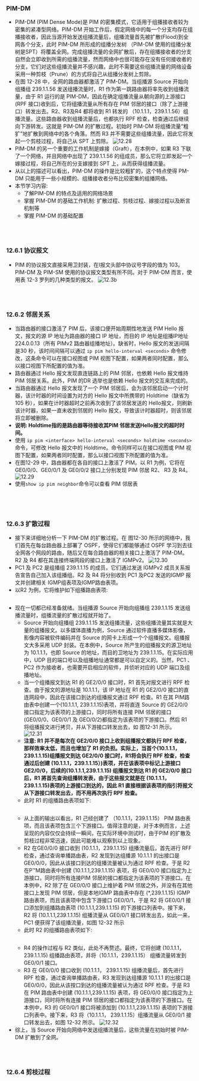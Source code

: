 ### PIM-DM
- PIM-DM (PIM Dense Mode)是 PIM 的密集模式，它适用于组播接收者较为密集的紧凑型网络。PIM-DM 开始工作后，假定网络中的每一个分支均存在组播接收者，因此当源开始发送组播流量后，组播流量首先被扩散(Flood)到全网各个分支，此时 PIM-DM 所形成的组播分发树 （PIM-DM 使用的组播分发树是SPT）将覆盖全网。完成组播流量的全网扩散后，存在组播接收者的分支自然会立即收到所需的组播流量，然而网络中也很可能存在没有任何接收者的分支，它们对这些组播流量并不感兴趣，此时不需要这些组播流量的网络设备采用一种剪枝（Prune）的方式将自己从组播分发树上剪除。
- 在图 12-28 中，全网的路由器都激活了 PIM-DM。当组播源 Source 开始向组播组 239.1.1.56 发送组播流量时，R1 作为第一跳路由器将率先收到组播流量，由于 R1 运行的是 PIM-DM，因此在确定组播流量从朝向源的上游接口(RPF 接口)收到后，它将组播流量从所有存在 PIM 邻居的接口（除了上游接口）转发出去。R2、R3及R4 都将收到 R1 转发的 （10.1.1.1，239.1.1.56）组播流量。这些路由器收到组播流量后，也都执行 RPF 检查，检查通过后继续向下游转发。这就是 PIM-DM 的扩散过程。初始时 PIM-DM 将组播流量“粗犷”地扩散到网络中的各个角落。然而 R3 并不需要这些组播流量，因此它将发起一个剪枝过程，将自己从 SPT 上剪除。
![12.28](../pics/12.28.png)
- PIM-DM 的另一个重要的工作机制是嫁接（Graft），在本例中，如果 R3 下联了一个网络，并且网络中出现了 239.1.1.56 的组成员，那么它将立即发起一个嫁接过程，将自己所在的分支嫁接到 SPT 上，从而获得组播流量。
- 从以上的描述可以看出，PIM-DM 的操作是比较粗犷的，这个特点使得 PM-DM 只能用于一些小规模的、组播接收者分布比较密集的组播网络。
- 本节学习内容:
  - 了解PIM-DM 的特点及适用的网络场景
  - 掌握 PIM-DM 的基础工作机制: 扩散过程、剪枝过程、嫁接过程以及断言机制等
  - 掌握 PIM-DM 的基础配置

<br>
<br>

### 12.6.1 协议报文
- PIM 的协议报文直接采用卫封装，在I报文头部中协议号字段的值为 103。PIM-DM 及 PIM-SM 使用的协议报文类型有所不同。对于 PIM-DM 而言，使用表 12-3 罗列的几种类型的报文。
![12.3b](../pics/12.3b.png)

<br>
<br>

### 12.6.2 邻居关系
- 当路由器的接口激活了 PIM 后，该接口便开始周期性地发送 PIM Hello 报文，报文的源 IP 地址为路由器的接口 IP 地址，而目的 IP 地址是组播IP地址 224.0.0.13（所有 PIMv2 路由器组播地址）。缺省时，Hello 报文的发送间隔是30 秒，该时间间隔可以通过 ```ip pim hello-interval <seconds>``` 命令修改，这条命令可以在接口视图或 PIM 视图下配置，如果两者同时配置，那么以接口视图下所配置的值为准。
- 路由器通过 Hello 报文发现直连链路上的 PIM 邻居，也依赖 Hello 报文维持 PIM 邻居关系。此外，PIM 的DR 选举也是依赖 Hello 报文的交互来完成的。
- 当路由器通过 Hello 报文发现了一个 PIM 邻居后，会为该邻居启动一个计时器，该计时器的时间设置为对方的 Hello 报文中所携带的 Holdtime（缺省为 105 秒），如果在计时器超时之前再次收到了该邻居发送的 Hello报文，则刷新该计时器，如果一直未收到邻居的 Hello 报文，导致该计时器超时，则该邻居将立即被删除。
- **说明: Holdtime指的是路由器等待接收其PIM 邻居发送Hello报文的超时时间。**
- 使用 ```ip pim <interface> hello-interval <seconds> holdtime <seconds>``` 命令，可修改 Hello 报文中的 Holdtime。命令同样可以在接口视图或 PIM 视图下配置，如果两者同时配置，那么以接口视图下所配置的值为准。
- 在图12-29 中，路由器都在各自的接口上激活了 PIM。以 R1 为例，它将在 GE0/0/0、GE0/0/1 及 GE0/0/2 接口上分别发现 PIM 邻居 R2、 R3 及 R4。
![12.29](../pics/12.29.png)
- 使用```show ip pim neighbor```命令可以查看 PIM 邻居表
```shell
```

<br>
<br>

### 12.6.3 扩散过程
- 接下来详细地分析一下 PIM-DM 的扩散过程。在 图12-30 所示的网络中，我们首先在每台路由器上部署了 OSPF，使得它们都能够通过 OSPF 学习到去往全网各个网段的路由，随后又在每合路由器的相关接口上激活了 PIM-DM。R2 及 R4 都在其连接终端网段的接口上激活了 IGMPv2。
![12.30](../pics/12.30.png)
- PC1 及 PC2 是组播组 239.1.1.15 的成员，它们通过发送 IGMPv2 成员关系报告宣告自己加入该组播组。R2 及 R4 将分别收到 PC1 及PC2 发送的IGMP 报文并创建相关 IGMP组表项及IGMP路由表项。
- 以R2 为例，它将维护如下组播路由表项:
```shell
```
- 现在一切都已经准备就绪。当组播源 Source 开始向组播组 239.1.1.15 发送组播流量时，组播流量的扩散过程就开始了。
  - Source 开始向组播组 239.1.1.15 发送组播流量，这些组播流量其实就是大量的组播报文。以多媒体直播为例，Source 通过软件直播多媒体影像，影像内容被软件编码并在 Source 的网卡上形成一个个组播报文。组播报文大多采用 UDP 封装。在本例中，Source 所产生的组播报文的源卫地址为 10.1.1.1，也即 Source 的地址，而目的卫地址为 239.1.1.15。在实际应用中，UDP 目的端口号以及组播地址通常都是可以自定义的。当然，PC1 、PC2 作为接收者，也需要开启相应的软件，并侦听对应的 UDP 端口及组播地址。
  - 当一个组播报文到达 R1 的 GE2/0/0 接口时，R1 首先对报文进行 RPF 检查。由于报文的源地址是 10.1.1.1，该 IP 地址在 R1 的 GE2/0/0 接口的直连网段中，因此在该接口到达的组播报文通过 RPF 检查。R1 在其 PIM路由表中创建一个(10.1.1.1, 239.1.1.15)表项，并将直连 Source 的 GE2/0/0 接口指定为该表项的上游接口，同时将所有连接 PIM 邻居的接口 (GE0/0/0、GE0/0/1 及 GEO/0/2)都指定为该表项的下游接口。然后 R1 将组播报文进行拷贝，并从下游接口转发出去，如 图12-31 所示。
  ![12.31](../pics/12.31.png)
  - **注意: R1 并不是每次在 GE2/0/0 接口上收到组播报文都执行 RPF 检查，那样效率太低，而且也增加了 R1 的负担。实际上，当首个(10.1.1.1，239.1.1.15)组播报文到达 GE2/0/0 接口时，R1将会执行 RPF 检查，检查通过后创建 (10.1.1.1，239.1.1.15）)表项，并在该表项中标记上游接口 GE2/0/0，后续的(10.1.1.1,239.1.1.15) 组播报文到达 R1 的 GE2/0/0 接口后，R1 將首先查询组播转发表，由于这些报文就是在 (10.1.1.1，239.1.1.15)表项的上游接口到达的，因此 R1 直接根据该表项的指引将报文从下游接口转发出去，而不用再次执行 RPF 检查。**
  - 此时 R1 的组播路由表项如下:
  ```shell
  ```
  - 从上面的输出以看出，R1 己经创建了 （10.1.1.1，239.1.1.15） PIM 路由表项，而且该表项包含三个下游接口。值得注意的是，对于本例而言，上述呈现的内容仅仅会持续一瞬间，在实际环境中测试时，由于PIM 的扩散及剪枝过程非常迅速，因此可能难以观察到以上现象。
  - R2 在GE0/0/0 接口收到 (10.1.1.1，239.1.1.15) 组播流量后，首先进行 RFF 检查，通过查询单播路由表，R2 发现到达组播源 10.1.1.1 的出接口是 GE0/0/0，因此从该接口到达的组播流量被认为通过 RPF 检查。于是 R2 在P™M路由表中创建 (10.1.1.1,239.1.1.15) 表项，将 GE0/0/0 接口指定为上游接口，同时将所有连接PIM 邻居的接口都指定为该表项的下游接口。在本例中，R2 除了在 GE0/0/0 接口上维护着 PIM 邻居之外，并没有在其他接口上发现 PIM 邻居，但是本地IGMP 路由表中存在 (*,239.1.1.15) IGMP 路由表项，而且该表项中包含下游接口 GE0/0/1，于是 R2 将 GE0/0/1 接口添加到组播路由表项 (10.1.1.1,239.1.1.15) 的下游接口列表中。接下来，R2 将 (10.1.1.1,239.1.1.15) 组播流量从 GE0/0/1 接口转发出去，如此一来，PC1 便获得了该组播流量，如图 12-32 所示
  - 此时 R2 的组播路由表项如下:
  ```shell
  ```
  - R4 的操作过程与 R2 类似，此处不再赘述。最终，它将创建 (10.1.1.1， 239.1.1.15) 组播路由表项，并将（10.1.1.1，239.1.1.15） 组播流量转发到 GE0/0/1 接口。
  - R3 在 GE0/0/0 接口收到 (10.1.1.1， 239.1.1.15) 组播流量后，首先进行 RPF 检查，通过查询单播路由表，R3 发现到达组播源 10.1.1.1 的出接口是 GE0/0/0，因此从该按口到达的组播流量被认为通过 RPF 检查。于是 R3 在 PIM 路由表中创建 (10.1.1.1,239.1.1.15) 表项，将 GE0/0/0 接口指定为上游接口，同时将所有连接 PIM 邻居的接口都指定为该表项的下游接口。在本例中，R3 的 GE0/0/1 接口将被添加到 (10.1.1.1,239.1.1.15) 表项的下游接口列表中。接下来，R3 将（10.1.1.1， 239.1.1.15）组播流量从 GE0/0/1 接口转发出去，如图 12-32 所示。
  ![12.32 ](../pics/12.32.png)
- 综上，当 Source 开始向网络中发送组播流量后，这些流量在初始时被 PIM-DM 扩散到了全网。
  
<br>
<br>

### 12.6.4 剪枝过程
